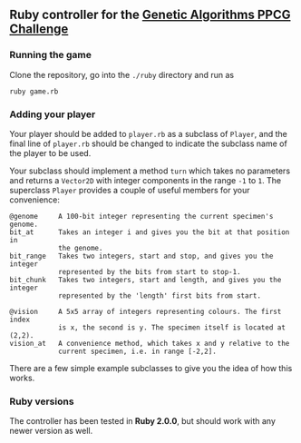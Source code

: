 ## Ruby controller for the [Genetic Algorithms PPCG Challenge]

### Running the game

Clone the repository, go into the `./ruby` directory and run as

    ruby game.rb

### Adding your player

Your player should be added to `player.rb` as a subclass of `Player`, and the final line of `player.rb` should be changed to indicate the subclass name of the player to be used.

Your subclass should implement a method `turn` which takes no parameters and returns a `Vector2D` with integer components in the range `-1` to `1`. The superclass `Player` provides a couple of useful members for your convenience:

    @genome     A 100-bit integer representing the current specimen's genome.
    bit_at      Takes an integer i and gives you the bit at that position in
                the genome.
    bit_range   Takes two integers, start and stop, and gives you the integer
                represented by the bits from start to stop-1.
    bit_chunk   Takes two integers, start and length, and gives you the integer
                represented by the 'length' first bits from start.

    @vision     A 5x5 array of integers representing colours. The first index
                is x, the second is y. The specimen itself is located at (2,2).
    vision_at   A convenience method, which takes x and y relative to the
                current specimen, i.e. in range [-2,2].

There are a few simple example subclasses to give you the idea of how this works.

### Ruby versions

The controller has been tested in **Ruby 2.0.0**, but should work with any newer version as well.


[Genetic Algorithms PPCG Challenge]: http://meta.codegolf.stackexchange.com/questions/2140/sandbox-for-proposed-challenges/4656#4656

